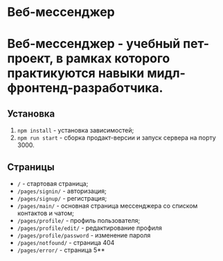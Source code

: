 # Веб-мессенджер

Веб-мессенджер - учебный пет-проект, в рамках которого практикуются навыки мидл-фронтенд-разработчика.
=======

## Установка

1. `npm install` - установка зависимостей;
2. `npm run start` - сборка продакт-версии и запуск сервера на порту 3000.

## Страницы

- `/` - стартовая страница;
- `/pages/signin/` - авторизация;
- `/pages/signup/` - регистрация;
- `/pages/main/` - основная страница мессенджера со списком контактов и чатом;
- `/pages/profile/` - профиль пользователя;
- `/pages/profile/edit/` - редактирование профиля
- `/pages/profile/password` - изменение пароля
- `/pages/notfound/` - страница 404
- `/pages/error/` - страница 5\*\*
